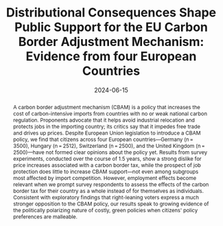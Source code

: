 ---
title: "Distributional Consequences Shape Public Support for the EU Carbon Border Adjustment Mechanism: Evidence from four European Countries"
authors:
- admin
- Lena Schaffer
author_notes:
date: "2024-06-15"
doi: ""

# Publication type.
# Accepts a single type but formatted as a YAML list (for Hugo requirements).
# Enter a publication type from the CSL standard.
publication_types: ["article-journal"]

# Publication name and optional abbreviated publication name.
publication: "*Environmental Research Letters* 19(8): 084040"

abstract: A carbon border adjustment mechanism (CBAM) is a policy that increases the cost of carbon-intensive imports from countries with no or weak national carbon regulation. Proponents advocate that it helps avoid industrial relocation and protects jobs in the importing country; its critics say that it impedes free trade and drives up prices. Despite European Union legislation to introduce a CBAM policy, we find that citizens across four European countries—Germany (n = 3500), Hungary (n = 2512), Switzerland (n = 2500), and the United Kingdom (n = 2500)—have not formed clear opinions about the policy yet. Results from survey experiments, conducted over the course of 1.5 years, show a strong dislike for price increases associated with a carbon border tax, while the prospect of job protection does little to increase CBAM support—not even among subgroups most affected by import competition. However, employment effects become relevant when we prompt survey respondents to assess the effects of the carbon border tax for their country as a whole instead of for themselves as individuals. Consistent with exploratory findings that right-leaning voters express a much stronger opposition to the CBAM policy, our results speak to growing evidence of the politically polarizing nature of costly, green policies when citizens' policy preferences are malleable.

featured: true

tags:
- Environmental Research Letters

# links:
# - name: ""
#   url: ""
url_pdf: https://iopscience.iop.org/article/10.1088/1748-9326/ad5743
url_code: 
url_dataset: https://dataverse.harvard.edu/dataset.xhtml?persistentId=doi:10.7910/DVN/8VHQ43
url_poster: ''
url_project: ''
url_slides: ''
url_source: ''
url_video: ''
---